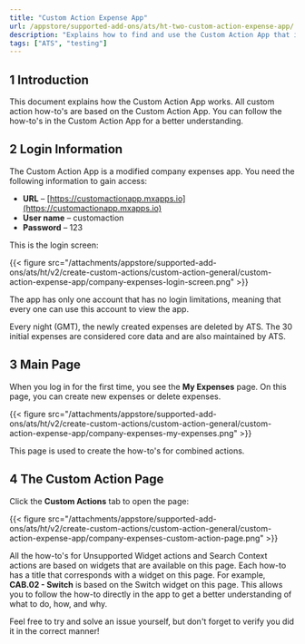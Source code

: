 ```yaml
---
title: "Custom Action Expense App"
url: /appstore/supported-add-ons/ats/ht-two-custom-action-expense-app/
description: "Explains how to find and use the Custom Action App that is used in the how-to's."
tags: ["ATS", "testing"]
---
```


## 1 Introduction

This document explains how the Custom Action App works. All custom action how-to's are based on the Custom Action App. You can follow the how-to's in the Custom Action App for a better understanding.

## 2 Login Information

The Custom Action App is a modified company expenses app. You need the following information to gain access:

* **URL** – [https://customactionapp.mxapps.io](https://customactionapp.mxapps.io)
* **User name** – customaction
* **Password** – 123

This is the login screen:

{{< figure src="/attachments/appstore/supported-add-ons/ats/ht/v2/create-custom-actions/custom-action-general/custom-action-expense-app/company-expenses-login-screen.png" >}}

The app has only one account that has no login limitations, meaning that every one can use this account to view the app.

Every night (GMT), the newly created expenses are deleted by ATS. The 30 initial expenses are considered core data and are also maintained by ATS.

## 3 Main Page

When you log in for the first time, you see the **My Expenses** page. On this page, you can create new expenses or delete expenses.

{{< figure src="/attachments/appstore/supported-add-ons/ats/ht/v2/create-custom-actions/custom-action-general/custom-action-expense-app/company-expenses-my-expenses.png" >}}

This page is used to create the how-to's for combined actions.

## 4 The Custom Action Page

Click the **Custom Actions** tab to open the page:

{{< figure src="/attachments/appstore/supported-add-ons/ats/ht/v2/create-custom-actions/custom-action-general/custom-action-expense-app/company-expenses-custom-action-page.png" >}}

All the how-to's for Unsupported Widget actions and Search Context actions are based on widgets that are available on this page. Each how-to has a title that corresponds with a widget on this page. For example, **CAB.02 - Switch** is based on the Switch widget on this page. This allows you to follow the how-to directly in the app to get a better understanding of what to do, how, and why.

Feel free to try and solve an issue yourself, but don't forget to verify you did it in the correct manner!
